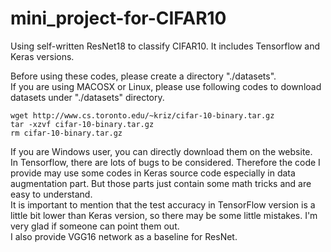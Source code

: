 # mini_project-for-CIFAR10
Using self-written ResNet18 to classify CIFAR10. It includes Tensorflow and Keras versions.  

  Before using these codes, please create a directory "./datasets".   
  If you are using MACOSX or Linux, please use following codes to download datasets under "./datasets" directory.  
<pre><code>wget http://www.cs.toronto.edu/~kriz/cifar-10-binary.tar.gz  
tar -xzvf cifar-10-binary.tar.gz  
rm cifar-10-binary.tar.gz
</code></pre>
If you are Windows user, you can directly download them on the website.  
  In Tensorflow, there are lots of bugs to be considered. Therefore the code I provide may use some codes in Keras source code especially in data augmentation part. But those parts just contain some math tricks and are easy to understand.  
  It is important to mention that the test accuracy in TensorFlow version is a little bit lower than Keras version, so there may be some little mistakes. I'm very glad if someone can point them out.  
  I also provide VGG16 network as a baseline for ResNet.  
